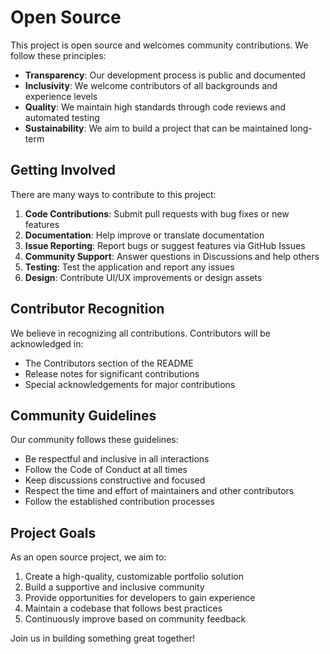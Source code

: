 # Open Source

This project is open source and welcomes community contributions. We follow these principles:

- **Transparency**: Our development process is public and documented
- **Inclusivity**: We welcome contributors of all backgrounds and experience levels
- **Quality**: We maintain high standards through code reviews and automated testing
- **Sustainability**: We aim to build a project that can be maintained long-term

## Getting Involved

There are many ways to contribute to this project:

1. **Code Contributions**: Submit pull requests with bug fixes or new features
2. **Documentation**: Help improve or translate documentation
3. **Issue Reporting**: Report bugs or suggest features via GitHub Issues
4. **Community Support**: Answer questions in Discussions and help others
5. **Testing**: Test the application and report any issues
6. **Design**: Contribute UI/UX improvements or design assets

## Contributor Recognition

We believe in recognizing all contributions. Contributors will be acknowledged in:

- The Contributors section of the README
- Release notes for significant contributions
- Special acknowledgements for major contributions

## Community Guidelines

Our community follows these guidelines:

- Be respectful and inclusive in all interactions
- Follow the Code of Conduct at all times
- Keep discussions constructive and focused
- Respect the time and effort of maintainers and other contributors
- Follow the established contribution processes

## Project Goals

As an open source project, we aim to:

1. Create a high-quality, customizable portfolio solution
2. Build a supportive and inclusive community
3. Provide opportunities for developers to gain experience
4. Maintain a codebase that follows best practices
5. Continuously improve based on community feedback

Join us in building something great together!
